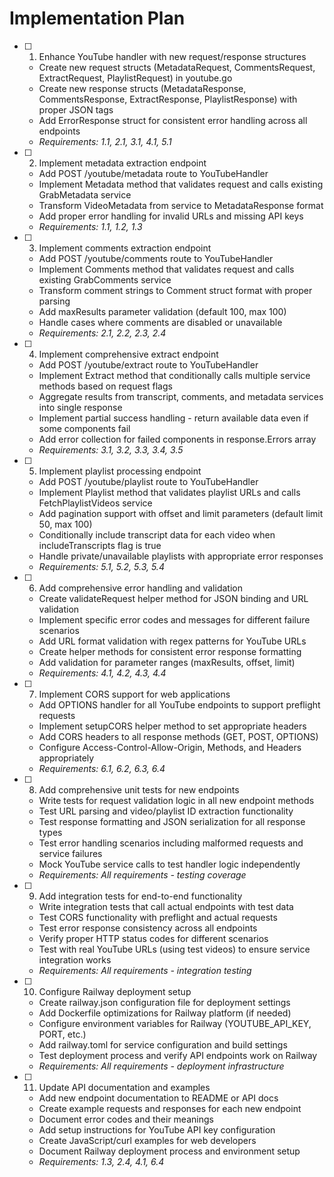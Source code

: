 # Implementation Plan

- [ ] 1. Enhance YouTube handler with new request/response structures
  - Create new request structs (MetadataRequest, CommentsRequest, ExtractRequest, PlaylistRequest) in youtube.go
  - Create new response structs (MetadataResponse, CommentsResponse, ExtractResponse, PlaylistResponse) with proper JSON tags
  - Add ErrorResponse struct for consistent error handling across all endpoints
  - _Requirements: 1.1, 2.1, 3.1, 4.1, 5.1_

- [ ] 2. Implement metadata extraction endpoint
  - Add POST /youtube/metadata route to YouTubeHandler
  - Implement Metadata method that validates request and calls existing GrabMetadata service
  - Transform VideoMetadata from service to MetadataResponse format
  - Add proper error handling for invalid URLs and missing API keys
  - _Requirements: 1.1, 1.2, 1.3_

- [ ] 3. Implement comments extraction endpoint
  - Add POST /youtube/comments route to YouTubeHandler
  - Implement Comments method that validates request and calls existing GrabComments service
  - Transform comment strings to Comment struct format with proper parsing
  - Add maxResults parameter validation (default 100, max 100)
  - Handle cases where comments are disabled or unavailable
  - _Requirements: 2.1, 2.2, 2.3, 2.4_

- [ ] 4. Implement comprehensive extract endpoint
  - Add POST /youtube/extract route to YouTubeHandler
  - Implement Extract method that conditionally calls multiple service methods based on request flags
  - Aggregate results from transcript, comments, and metadata services into single response
  - Implement partial success handling - return available data even if some components fail
  - Add error collection for failed components in response.Errors array
  - _Requirements: 3.1, 3.2, 3.3, 3.4, 3.5_

- [ ] 5. Implement playlist processing endpoint
  - Add POST /youtube/playlist route to YouTubeHandler
  - Implement Playlist method that validates playlist URLs and calls FetchPlaylistVideos service
  - Add pagination support with offset and limit parameters (default limit 50, max 100)
  - Conditionally include transcript data for each video when includeTranscripts flag is true
  - Handle private/unavailable playlists with appropriate error responses
  - _Requirements: 5.1, 5.2, 5.3, 5.4_

- [ ] 6. Add comprehensive error handling and validation
  - Create validateRequest helper method for JSON binding and URL validation
  - Implement specific error codes and messages for different failure scenarios
  - Add URL format validation with regex patterns for YouTube URLs
  - Create helper methods for consistent error response formatting
  - Add validation for parameter ranges (maxResults, offset, limit)
  - _Requirements: 4.1, 4.2, 4.3, 4.4_

- [ ] 7. Implement CORS support for web applications
  - Add OPTIONS handler for all YouTube endpoints to support preflight requests
  - Implement setupCORS helper method to set appropriate headers
  - Add CORS headers to all response methods (GET, POST, OPTIONS)
  - Configure Access-Control-Allow-Origin, Methods, and Headers appropriately
  - _Requirements: 6.1, 6.2, 6.3, 6.4_

- [ ] 8. Add comprehensive unit tests for new endpoints
  - Write tests for request validation logic in all new endpoint methods
  - Test URL parsing and video/playlist ID extraction functionality
  - Test response formatting and JSON serialization for all response types
  - Test error handling scenarios including malformed requests and service failures
  - Mock YouTube service calls to test handler logic independently
  - _Requirements: All requirements - testing coverage_

- [ ] 9. Add integration tests for end-to-end functionality
  - Write integration tests that call actual endpoints with test data
  - Test CORS functionality with preflight and actual requests
  - Test error response consistency across all endpoints
  - Verify proper HTTP status codes for different scenarios
  - Test with real YouTube URLs (using test videos) to ensure service integration works
  - _Requirements: All requirements - integration testing_

- [ ] 10. Configure Railway deployment setup
  - Create railway.json configuration file for deployment settings
  - Add Dockerfile optimizations for Railway platform (if needed)
  - Configure environment variables for Railway (YOUTUBE_API_KEY, PORT, etc.)
  - Add railway.toml for service configuration and build settings
  - Test deployment process and verify API endpoints work on Railway
  - _Requirements: All requirements - deployment infrastructure_

- [ ] 11. Update API documentation and examples
  - Add new endpoint documentation to README or API docs
  - Create example requests and responses for each new endpoint
  - Document error codes and their meanings
  - Add setup instructions for YouTube API key configuration
  - Create JavaScript/curl examples for web developers
  - Document Railway deployment process and environment setup
  - _Requirements: 1.3, 2.4, 4.1, 6.4_